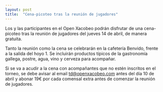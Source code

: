 ```yaml
---
layout: post
title:  "Cena-picoteo tras la reunión de jugadores"
---
```


Los y las participantes en el Open Xacobeo podrán disfrutar de una cena-picoteo tras la reunión de jugadores del jueves 14 de abril, de manera gratuita.

<!-- more -->

Tanto la reunión como la cena se celebrarán en la cafetería Benvido, frente a la salida del hoyo 1. Se incluirán productos típicos de la gastronomía gallega, postre, agua, vino y cerveza para acompañar.

Si se va a acudir a la cena con acompañantes que no estén inscritos en el torneo, se debe avisar al email <a href="mailto:td@openxacobeo.com">td@openxacobeo.com</a> antes del día 10 de abril y abonar 19€ por cada comensal extra antes de comenzar la reunión de jugadores.
